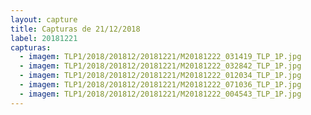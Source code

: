```yaml
---
layout: capture
title: Capturas de 21/12/2018
label: 20181221
capturas:
  - imagem: TLP1/2018/201812/20181221/M20181222_031419_TLP_1P.jpg
  - imagem: TLP1/2018/201812/20181221/M20181222_032842_TLP_1P.jpg
  - imagem: TLP1/2018/201812/20181221/M20181222_012034_TLP_1P.jpg
  - imagem: TLP1/2018/201812/20181221/M20181222_071036_TLP_1P.jpg
  - imagem: TLP1/2018/201812/20181221/M20181222_004543_TLP_1P.jpg
---
```

